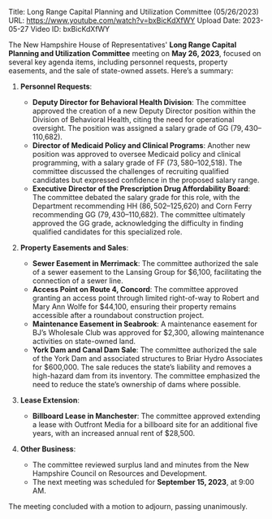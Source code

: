Title: Long Range Capital Planning and Utilization Committee (05/26/2023)
URL: https://www.youtube.com/watch?v=bxBicKdXfWY
Upload Date: 2023-05-27
Video ID: bxBicKdXfWY

The New Hampshire House of Representatives' **Long Range Capital Planning and Utilization Committee** meeting on **May 26, 2023**, focused on several key agenda items, including personnel requests, property easements, and the sale of state-owned assets. Here’s a summary:

1. **Personnel Requests**:
   - **Deputy Director for Behavioral Health Division**: The committee approved the creation of a new Deputy Director position within the Division of Behavioral Health, citing the need for operational oversight. The position was assigned a salary grade of GG ($79,430–$110,682).
   - **Director of Medicaid Policy and Clinical Programs**: Another new position was approved to oversee Medicaid policy and clinical programming, with a salary grade of FF ($73,580–$102,518). The committee discussed the challenges of recruiting qualified candidates but expressed confidence in the proposed salary range.
   - **Executive Director of the Prescription Drug Affordability Board**: The committee debated the salary grade for this role, with the Department recommending HH ($86,502–$125,620) and Corn Ferry recommending GG ($79,430–$110,682). The committee ultimately approved the GG grade, acknowledging the difficulty in finding qualified candidates for this specialized role.

2. **Property Easements and Sales**:
   - **Sewer Easement in Merrimack**: The committee authorized the sale of a sewer easement to the Lansing Group for $6,100, facilitating the connection of a sewer line.
   - **Access Point on Route 4, Concord**: The committee approved granting an access point through limited right-of-way to Robert and Mary Ann Wolfe for $44,100, ensuring their property remains accessible after a roundabout construction project.
   - **Maintenance Easement in Seabrook**: A maintenance easement for BJ’s Wholesale Club was approved for $2,300, allowing maintenance activities on state-owned land.
   - **York Dam and Canal Dam Sale**: The committee authorized the sale of the York Dam and associated structures to Briar Hydro Associates for $600,000. The sale reduces the state’s liability and removes a high-hazard dam from its inventory. The committee emphasized the need to reduce the state’s ownership of dams where possible.

3. **Lease Extension**:
   - **Billboard Lease in Manchester**: The committee approved extending a lease with Outfront Media for a billboard site for an additional five years, with an increased annual rent of $28,500.

4. **Other Business**:
   - The committee reviewed surplus land and minutes from the New Hampshire Council on Resources and Development.
   - The next meeting was scheduled for **September 15, 2023**, at 9:00 AM.

The meeting concluded with a motion to adjourn, passing unanimously.